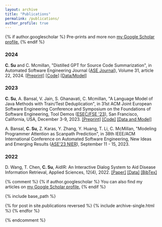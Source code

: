 ```yaml
---
layout: archive
title: "Publications"
permalink: /publications/
author_profile: true
---
```

{% if author.googlescholar %}
  Pre-prints and more non <u><a href="{{author.googlescholar}}">my Google Scholar profile</a>.</u>
{% endif %}

### **2024**

**C. Su** and C. Mcmillan, "Distilled GPT for Source Code Summarization", in Automated Software Engineering Journal ([ASE Journal](https://link.springer.com/journal/10515)), Volume 31, article 22, 2024. [[Preprint]](https://arxiv.org/abs/2308.14731) [[Code]](https://github.com/apcl-research/Jam-CGPT) [[Data/Model]](https://huggingface.co/apcl)

### **2023**

**C. Su**, A. Bansal, V. Jain, S. Ghanavati, C. Mcmillan, "A Language Model of Java Methods with Train/Test Deduplication", in 31st ACM Joint European Software Engineering Conference and Symposium on the Foundations of Software Engineering, Tool Demos ([ESEC/FSE '23](https://2023.esec-fse.org/track/fse-2023-demonstrations?)),  San Francisco, California, USA, December 3-9, 2023. [[Preprint]](https://arxiv.org/abs/2305.08286) [[Code]](https://github.com/apcl-research/jam) [[Data and Model]](https://huggingface.co/apcl)

A. Bansal, **C. Su**, Z. Karas, Y. Zhang, Y. Huang, T. Li, C. McMillan, "Modeling Programmer Attention as Scanpath Prediction", in 38th IEEE/ACM International Conference on Automated Software Engineering, New Ideas and Emerging Results ([ASE'23 NIER](https://conf.researchr.org/home/ase-2023)), September 11 - 15, 2023.

### **2022**

D. Wang, T. Chen, **C. Su**, AidIR: An Interactive Dialog System to Aid Disease Information Retrieval, Applied Sciences, 12(4), 2022. [[Paper]](https://www.mdpi.com/2076-3417/12/4/1875) [[Data]](https://github.com/chiayisu/ABERT_Corpus) [[BibTex]](../files/bibtex/aidir.bib)


{% comment %} 
{% if author.googlescholar %}
  You can also find my articles on <u><a href="{{author.googlescholar}}">my Google Scholar profile</a>.</u>
{% endif %}

{% include base_path %}

{% for post in site.publications reversed %}
  {% include archive-single.html %}
{% endfor %}

{% endcomment %}
